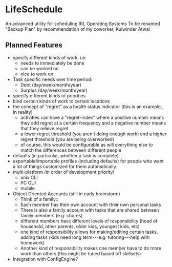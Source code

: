 # LifeSchedule
An advanced utility for scheduling IRL Operating Systems
To be renamed "Backup Plan" by recommendation of my coworker, Kulwinder Atwal

## Planned Features
- specify different kinds of work. i.e:
  - needs to immediately be done
  - can be worked on
  - nice to work on
- Task specific needs over time period:
    - Debt (day/week/month/year)
    - Surplus (day/week/month/year)
- specify different kinds of priorities
- bind certain kinds of work to certain locations
- the concept of "regret" as a health status indicator (this is an example, in reality)
  - activities can have a "regret-index" where a positive number means they add regret at a certain frequency and a negative number means that they relieve regret
  - a lower regret threshold (you aren't doing enough work) and a higher regret threshold (you are being overworked)
  - of course, this would be configurable as will everything else to match the differences between different people
- defaults (in particular, whether a task is complete)
- exportable/importable profiles (including defaults) for people who want a lot of things customized for them automatically.
- multi-platform (in order of development priority)
  - unix CLI
  - PC GUI
  - mobile
- Object Oriented Accounts (still in early brainstorm)
  - Think of a family::
  - Each member has their own account with their own personal tasks
  - There is also a family account with tasks that are shared between family members (e.g: chores)
  - different members have different levels of responsibility (head of household, other parents, older kids, youngest kids, etc)
  - one kind of responsibility allows for making/editing certain tasks, adding tasks (kids need long term---e.g: tutoring---help with homework)
  - Another kind of responsibility makes one member have to do more work than others (this might be tuned based off skillsets)
- Integration with ConfigEngine?
